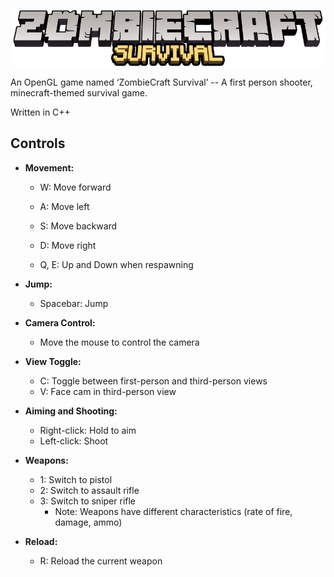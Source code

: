 ![AltText](textures/GameLogo.png)

An OpenGL game named ‘ZombieCraft Survival’ -- A first person shooter, minecraft-themed survival game.

Written in C++

## Controls

- **Movement:**
  - W: Move forward
  - A: Move left
  - S: Move backward
  - D: Move right
 
  - Q, E: Up and Down when respawning

- **Jump:**
  - Spacebar: Jump

- **Camera Control:**
  - Move the mouse to control the camera

- **View Toggle:**
  - C: Toggle between first-person and third-person views
  - V: Face cam in third-person view

- **Aiming and Shooting:**
  - Right-click: Hold to aim
  - Left-click: Shoot

- **Weapons:**
  - 1: Switch to pistol
  - 2: Switch to assault rifle
  - 3: Switch to sniper rifle
    - Note: Weapons have different characteristics (rate of fire, damage, ammo)

- **Reload:**
  - R: Reload the current weapon
